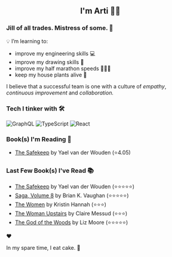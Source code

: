 <div align="center">
  
  ## I'm Arti 👋🏽
  
</div>
  
### Jill of all trades. Mistress of some. 👑

💡 I’m learning to:
  - improve my engineering skills 💻
  - improve my drawing skills 🎨
  - improve my half marathon speeds 🏃🏽‍♀️
  - keep my house plants alive 🌱

I believe that a successful team is one with a culture of _empathy_, _continuous improvement_ and _collaboration._


### Tech I tinker with 🛠️  

![GraphQL](https://img.shields.io/badge/-GraphQL-E10098?logo=graphql&logoColor=white&style=flat)
![TypeScript](https://img.shields.io/badge/-TypeScript-3178C6?logo=typescript&logoColor=white&style=flat)
![React](https://img.shields.io/badge/-React-61DAFB?logo=react&logoColor=white&style=flat) 



### Book(s) I'm Reading 📖
<!-- GOODREADS-LIST:START -->
- [The Safekeep](https://www.goodreads.com/review/show/7521222460?utm_medium=api&utm_source=rss) by Yael van der Wouden (⭐️4.05)
<!-- GOODREADS-LIST:END -->

### Last Few Book(s) I've Read 📚
<!-- GOODREADS-READ-LIST:START -->
- [The Safekeep](https://www.goodreads.com/review/show/7521222460?utm_medium=api&utm_source=rss) by Yael van der Wouden (⭐⭐⭐⭐⭐)
- [Saga, Volume 8](https://www.goodreads.com/review/show/7345837725?utm_medium=api&utm_source=rss) by Brian K. Vaughan (⭐⭐⭐⭐⭐)
- [The Women](https://www.goodreads.com/review/show/7059265189?utm_medium=api&utm_source=rss) by Kristin Hannah (⭐⭐⭐)
- [The Woman Upstairs](https://www.goodreads.com/review/show/3925440082?utm_medium=api&utm_source=rss) by Claire Messud (⭐⭐⭐)
- [The God of the Woods](https://www.goodreads.com/review/show/7403311394?utm_medium=api&utm_source=rss) by Liz    Moore (⭐⭐⭐⭐⭐)
<!-- GOODREADS-READ-LIST:END -->
❤️

In my spare time, I eat cake. 🍰
